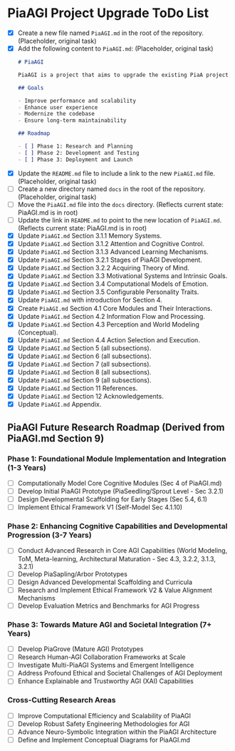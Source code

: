 # PiaAGI Project Upgrade ToDo List
- [x] Create a new file named `PiaAGI.md` in the root of the repository. (Placeholder, original task)
- [x] Add the following content to `PiaAGI.md`: (Placeholder, original task)
  ```markdown
  # PiaAGI

  PiaAGI is a project that aims to upgrade the existing PiaA project to use the latest technologies and best practices.

  ## Goals

  - Improve performance and scalability
  - Enhance user experience
  - Modernize the codebase
  - Ensure long-term maintainability

  ## Roadmap

  - [ ] Phase 1: Research and Planning
  - [ ] Phase 2: Development and Testing
  - [ ] Phase 3: Deployment and Launch
  ```
- [x] Update the `README.md` file to include a link to the new `PiaAGI.md` file. (Placeholder, original task)
- [ ] Create a new directory named `docs` in the root of the repository. (Placeholder, original task)
- [ ] Move the `PiaAGI.md` file into the `docs` directory. (Reflects current state: PiaAGI.md is in root)
- [ ] Update the link in `README.md` to point to the new location of `PiaAGI.md`. (Reflects current state: PiaAGI.md is in root)
- [x] Update `PiaAGI.md` Section 3.1.1 Memory Systems.
- [x] Update `PiaAGI.md` Section 3.1.2 Attention and Cognitive Control.
- [x] Update `PiaAGI.md` Section 3.1.3 Advanced Learning Mechanisms.
- [x] Update `PiaAGI.md` Section 3.2.1 Stages of PiaAGI Development.
- [x] Update `PiaAGI.md` Section 3.2.2 Acquiring Theory of Mind.
- [x] Update `PiaAGI.md` Section 3.3 Motivational Systems and Intrinsic Goals.
- [x] Update `PiaAGI.md` Section 3.4 Computational Models of Emotion.
- [x] Update `PiaAGI.md` Section 3.5 Configurable Personality Traits.
- [x] Update `PiaAGI.md` with introduction for Section 4.
- [x] Create `PiaAGI.md` Section 4.1 Core Modules and Their Interactions.
- [x] Update `PiaAGI.md` Section 4.2 Information Flow and Processing.
- [x] Update `PiaAGI.md` Section 4.3 Perception and World Modeling (Conceptual).
- [x] Update `PiaAGI.md` Section 4.4 Action Selection and Execution.
- [x] Update `PiaAGI.md` Section 5 (all subsections).
- [x] Update `PiaAGI.md` Section 6 (all subsections).
- [x] Update `PiaAGI.md` Section 7 (all subsections).
- [x] Update `PiaAGI.md` Section 8 (all subsections).
- [x] Update `PiaAGI.md` Section 9 (all subsections).
- [x] Update `PiaAGI.md` Section 11 References.
- [x] Update `PiaAGI.md` Section 12 Acknowledgements.
- [x] Update `PiaAGI.md` Appendix.

## PiaAGI Future Research Roadmap (Derived from PiaAGI.md Section 9)

### Phase 1: Foundational Module Implementation and Integration (1-3 Years)
- [ ] Computationally Model Core Cognitive Modules (Sec 4 of PiaAGI.md)
- [ ] Develop Initial PiaAGI Prototype (PiaSeedling/Sprout Level - Sec 3.2.1)
- [ ] Design Developmental Scaffolding for Early Stages (Sec 5.4, 6.1)
- [ ] Implement Ethical Framework V1 (Self-Model Sec 4.1.10)

### Phase 2: Enhancing Cognitive Capabilities and Developmental Progression (3-7 Years)
- [ ] Conduct Advanced Research in Core AGI Capabilities (World Modeling, ToM, Meta-learning, Architectural Maturation - Sec 4.3, 3.2.2, 3.1.3, 3.2.1)
- [ ] Develop PiaSapling/Arbor Prototypes
- [ ] Design Advanced Developmental Scaffolding and Curricula
- [ ] Research and Implement Ethical Framework V2 & Value Alignment Mechanisms
- [ ] Develop Evaluation Metrics and Benchmarks for AGI Progress

### Phase 3: Towards Mature AGI and Societal Integration (7+ Years)
- [ ] Develop PiaGrove (Mature AGI) Prototypes
- [ ] Research Human-AGI Collaboration Frameworks at Scale
- [ ] Investigate Multi-PiaAGI Systems and Emergent Intelligence
- [ ] Address Profound Ethical and Societal Challenges of AGI Deployment
- [ ] Enhance Explainable and Trustworthy AGI (XAI) Capabilities

### Cross-Cutting Research Areas
- [ ] Improve Computational Efficiency and Scalability of PiaAGI
- [ ] Develop Robust Safety Engineering Methodologies for AGI
- [ ] Advance Neuro-Symbolic Integration within the PiaAGI Architecture
- [ ] Define and Implement Conceptual Diagrams for PiaAGI.md
